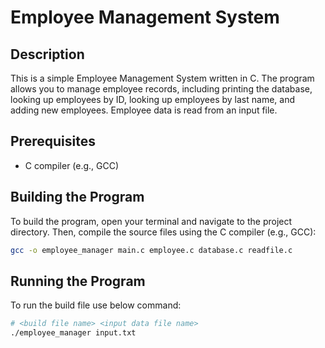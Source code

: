 # Employee Management System

## Description
This is a simple Employee Management System written in C. The program allows you to manage employee records, including printing the database, looking up employees by ID, looking up employees by last name, and adding new employees. Employee data is read from an input file.

## Prerequisites
- C compiler (e.g., GCC)

## Building the Program
To build the program, open your terminal and navigate to the project directory. Then, compile the source files using the C compiler (e.g., GCC):

```bash
gcc -o employee_manager main.c employee.c database.c readfile.c
```
## Running the Program
To run the build file use below command:
```bash
# <build file name> <input data file name>
./employee_manager input.txt
```